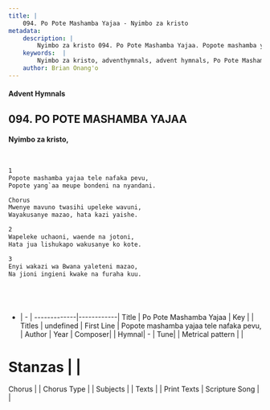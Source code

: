 ```yaml
---
title: |
    094. Po Pote Mashamba Yajaa - Nyimbo za kristo
metadata:
    description: |
        Nyimbo za kristo 094. Po Pote Mashamba Yajaa. Popote mashamba yajaa tele nafaka pevu,  Popote yang`aa meupe bondeni na nyandani.  Chorus Mwenye mavuno twasihi upeleke wavuni, Wayakusanye mazao, hata kazi yaishe.  
    keywords:  |
        Nyimbo za kristo, adventhymnals, advent hymnals, Po Pote Mashamba Yajaa, Popote mashamba yajaa tele nafaka pevu, . 
    author: Brian Onang'o
---
```


#### Advent Hymnals
## 094. PO POTE MASHAMBA YAJAA
####  Nyimbo za kristo,

```txt


1
Popote mashamba yajaa tele nafaka pevu, 
Popote yang`aa meupe bondeni na nyandani.

Chorus
Mwenye mavuno twasihi upeleke wavuni,
Wayakusanye mazao, hata kazi yaishe.

2
Wapeleke uchaoni, waende na jotoni,
Hata jua lishukapo wakusanye ko kote.

3
Enyi wakazi wa Bwana yaleteni mazao,
Na jioni ingieni kwake na furaha kuu.






```

- |   -  |
-------------|------------|
Title | Po Pote Mashamba Yajaa |
Key |  |
Titles | undefined |
First Line | Popote mashamba yajaa tele nafaka pevu,  |
Author | 
Year | 
Composer| |
Hymnal|  - |
Tune|  |
Metrical pattern | |
# Stanzas |  |
Chorus |  |
Chorus Type |  |
Subjects | |
Texts |  |
Print Texts | 
Scripture Song |  |
    
